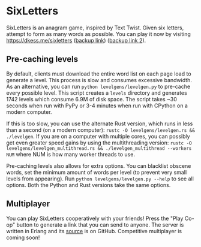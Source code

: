 # SixLetters
SixLetters is an anagram game, inspired by Text Twist. Given six letters,
attempt to form as many words as possible. You can play it now by visiting
https://dkess.me/sixletters ([backup 
link](https://www.ocf.berkeley.edu/~dkessler/sixletters/)) ([backup link 
2](https://dkess.github.io/sixletters/)).

## Pre-caching levels
By default, clients must download the entire word list on each page load to 
generate a level. This process is slow and consumes excessive bandwidth. As an 
alternative, you can run `python levelgens/levelgen.py` to pre-cache every 
possible level. This script creates a `levels` directory and generates 1742 
levels which consume 6.9M of disk space. The script takes ~30 seconds when run 
with PyPy or 3-4 minutes when run with CPython on a modern computer.

If this is too slow, you can use the alternate Rust version, which runs in less 
than a second (on a modern computer): `rustc -O levelgens/levelgen.rs && 
./levelgen`. If you are on a computer with multiple cores, you can possibly get 
even greater speed gains by using the multithreading version: `rustc -O 
levelgens/levelgen_multithread.rs && ./levelgen_multithread --workers NUM` 
where NUM is how many worker threads to use.

Pre-caching levels also allows for extra options. You can blacklist obscene 
words, set the minimum amount of words per level (to prevent very small levels 
from appearing). Run `python levelgens/levelgen.py --help` to see all options. 
Both the Python and Rust versions take the same options.

## Multiplayer
You can play SixLetters cooperatively with your friends! Press the "Play Co-op" 
button to generate a link that you can send to anyone. The server is written in 
Erlang and its [source](https://github.com/dkess/slserver) is on GitHub. 
Competitive multiplayer is coming soon!
